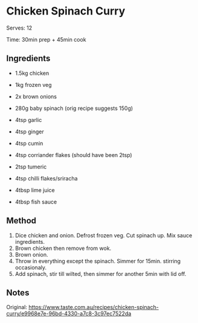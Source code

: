 # Chicken Spinach Curry

Serves: 12

Time: 30min prep + 45min cook

## Ingredients

* 1.5kg chicken
* 1kg frozen veg
* 2x brown onions
* 280g baby spinach (orig recipe suggests 150g)

* 4tsp garlic
* 4tsp ginger
* 4tsp cumin
* 4tsp corriander flakes (should have been 2tsp)
* 2tsp tumeric
* 4tsp chilli flakes/sriracha
* 4tbsp lime juice
* 4tbsp fish sauce

## Method

1. Dice chicken and onion. Defrost frozen veg. Cut spinach up. Mix sauce ingredients.
2. Brown chicken then remove from wok.
3. Brown onion.
4. Throw in everything except the spinach. Simmer for 15min. stirring occasionaly.
5. Add spinach, stir till wilted, then simmer for another 5min with lid off.

## Notes

Original: https://www.taste.com.au/recipes/chicken-spinach-curry/e9968e7e-96bd-4330-a7c8-3c97ec7522da
